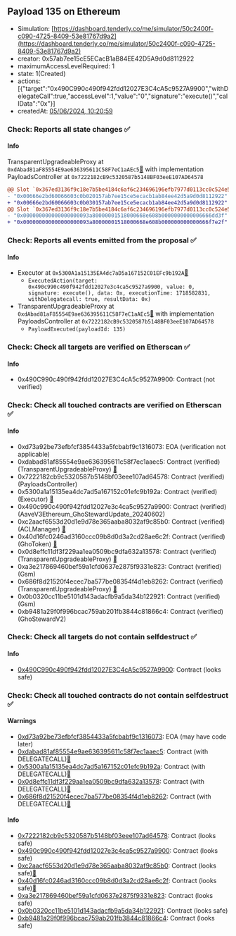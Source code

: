 ## Payload 135 on Ethereum

- Simulation: [https://dashboard.tenderly.co/me/simulator/50c2400f-c090-4725-8409-53e81767d9a2](https://dashboard.tenderly.co/me/simulator/50c2400f-c090-4725-8409-53e81767d9a2)
- creator: 0x57ab7ee15cE5ECacB1aB84EE42D5A9d0d8112922
- maximumAccessLevelRequired: 1
- state: 1(Created)
- actions: [{"target":"0x490C990c490f942fdd12027E3C4cA5c9527A9900","withDelegateCall":true,"accessLevel":1,"value":"0","signature":"execute()","callData":"0x"}]
- createdAt: [05/06/2024, 10:20:59](https://etherscan.io/tx/0x0a1b33e46133fc3cd8e45e667836736d57be02227968db6bd4990a7db73b8a27)

### Check: Reports all state changes :white_check_mark:

#### Info


TransparentUpgradeableProxy at `0xdAbad81aF85554E9ae636395611C58F7eC1aAEc5`[:ghost:](https://github.com/bgd-labs/aave-address-book "GovernanceV3Ethereum.PAYLOADS_CONTROLLER") with implementation PayloadsController at `0x7222182cB9c5320587b5148BF03eeE107AD64578`
```diff
@@ Slot `0x367ed3136f9c18e7b5be4184c6af6c234696196efb7977d0113cc0c524e5f3f0` @@
- "0x00666e2bd60066603c0b020157ab7ee15ce5ecacb1ab84ee42d5a9d0d8112922"
+ "0x00666e2bd60066603c0b030157ab7ee15ce5ecacb1ab84ee42d5a9d0d8112922"
@@ Slot `0x367ed3136f9c18e7b5be4184c6af6c234696196efb7977d0113cc0c524e5f3f1` @@
- "0x000000000000000000093a80000001518000668e608b0000000000006666dd3f"
+ "0x000000000000000000093a80000001518000668e608b000000000000666f7e2f"
```


### Check: Reports all events emitted from the proposal :white_check_mark:

#### Info

- Executor at `0x5300A1a15135EA4dc7aD5a167152C01EFc9b192A`[:ghost:](https://github.com/bgd-labs/aave-address-book "AaveV2Ethereum.POOL_ADMIN, AaveV2EthereumAMM.POOL_ADMIN, AaveV3Ethereum.ACL_ADMIN, GovernanceV3Ethereum.EXECUTOR_LVL_1")
  - `ExecutedAction(target: 0x490c990c490f942fdd12027e3c4ca5c9527a9900, value: 0, signature: execute(), data: 0x, executionTime: 1718582831, withDelegatecall: true, resultData: 0x)`
- TransparentUpgradeableProxy at `0xdAbad81aF85554E9ae636395611C58F7eC1aAEc5`[:ghost:](https://github.com/bgd-labs/aave-address-book "GovernanceV3Ethereum.PAYLOADS_CONTROLLER") with implementation PayloadsController at `0x7222182cB9c5320587b5148BF03eeE107AD64578`
  - `PayloadExecuted(payloadId: 135)`

### Check: Check all targets are verified on Etherscan :white_check_mark:

#### Info

- 0x490C990c490f942fdd12027E3C4cA5c9527A9900: Contract (not verified) 

### Check: Check all touched contracts are verified on Etherscan :white_check_mark:

#### Info

- 0xd73a92be73efbfcf3854433a5fcbabf9c1316073: EOA (verification not applicable)
- 0xdabad81af85554e9ae636395611c58f7ec1aaec5: Contract (verified) (TransparentUpgradeableProxy) [:ghost:](https://github.com/bgd-labs/aave-address-book "GovernanceV3Ethereum.PAYLOADS_CONTROLLER")
- 0x7222182cb9c5320587b5148bf03eee107ad64578: Contract (verified) (PayloadsController) 
- 0x5300a1a15135ea4dc7ad5a167152c01efc9b192a: Contract (verified) (Executor) [:ghost:](https://github.com/bgd-labs/aave-address-book "AaveV2Ethereum.POOL_ADMIN, AaveV2EthereumAMM.POOL_ADMIN, AaveV3Ethereum.ACL_ADMIN, GovernanceV3Ethereum.EXECUTOR_LVL_1")
- 0x490c990c490f942fdd12027e3c4ca5c9527a9900: Contract (verified) (AaveV3Ethereum_GhoStewardUpdate_20240602) 
- 0xc2aacf6553d20d1e9d78e365aaba8032af9c85b0: Contract (verified) (ACLManager) [:ghost:](https://github.com/bgd-labs/aave-address-book "AaveV3Ethereum.ACL_MANAGER")
- 0x40d16fc0246ad3160ccc09b8d0d3a2cd28ae6c2f: Contract (verified) (GhoToken) [:ghost:](https://github.com/bgd-labs/aave-address-book "AaveV3Ethereum.ASSETS.GHO.UNDERLYING, MiscEthereum.GHO_TOKEN")
- 0x0d8effc11df3f229aa1ea0509bc9dfa632a13578: Contract (verified) (TransparentUpgradeableProxy) [:ghost:](https://github.com/bgd-labs/aave-address-book "MiscEthereum.GSM_USDC")
- 0xa3e217869460bef59a1cfd0637e2875f9331e823: Contract (verified) (Gsm) 
- 0x686f8d21520f4ecec7ba577be08354f4d1eb8262: Contract (verified) (TransparentUpgradeableProxy) [:ghost:](https://github.com/bgd-labs/aave-address-book "MiscEthereum.GSM_USDT")
- 0x0b0320cc11be5101d143adacfb9a5da34b122921: Contract (verified) (Gsm) 
- 0xb9481a29f0f996bcac759ab201fb3844c81866c4: Contract (verified) (GhoStewardV2) 

### Check: Check all targets do not contain selfdestruct :white_check_mark:

#### Info

- [0x490C990c490f942fdd12027E3C4cA5c9527A9900](https://etherscan.io/address/0x490C990c490f942fdd12027E3C4cA5c9527A9900): Contract (looks safe)

### Check: Check all touched contracts do not contain selfdestruct :white_check_mark:

#### Warnings

- [0xd73a92be73efbfcf3854433a5fcbabf9c1316073](https://etherscan.io/address/0xd73a92be73efbfcf3854433a5fcbabf9c1316073): EOA (may have code later)
- [0xdabad81af85554e9ae636395611c58f7ec1aaec5](https://etherscan.io/address/0xdabad81af85554e9ae636395611c58f7ec1aaec5): Contract (with DELEGATECALL)[:ghost:](https://github.com/bgd-labs/aave-address-book "GovernanceV3Ethereum.PAYLOADS_CONTROLLER")
- [0x5300a1a15135ea4dc7ad5a167152c01efc9b192a](https://etherscan.io/address/0x5300a1a15135ea4dc7ad5a167152c01efc9b192a): Contract (with DELEGATECALL)[:ghost:](https://github.com/bgd-labs/aave-address-book "AaveV2Ethereum.POOL_ADMIN, AaveV2EthereumAMM.POOL_ADMIN, AaveV3Ethereum.ACL_ADMIN, GovernanceV3Ethereum.EXECUTOR_LVL_1")
- [0x0d8effc11df3f229aa1ea0509bc9dfa632a13578](https://etherscan.io/address/0x0d8effc11df3f229aa1ea0509bc9dfa632a13578): Contract (with DELEGATECALL)[:ghost:](https://github.com/bgd-labs/aave-address-book "MiscEthereum.GSM_USDC")
- [0x686f8d21520f4ecec7ba577be08354f4d1eb8262](https://etherscan.io/address/0x686f8d21520f4ecec7ba577be08354f4d1eb8262): Contract (with DELEGATECALL)[:ghost:](https://github.com/bgd-labs/aave-address-book "MiscEthereum.GSM_USDT")

#### Info

- [0x7222182cb9c5320587b5148bf03eee107ad64578](https://etherscan.io/address/0x7222182cb9c5320587b5148bf03eee107ad64578): Contract (looks safe)
- [0x490c990c490f942fdd12027e3c4ca5c9527a9900](https://etherscan.io/address/0x490c990c490f942fdd12027e3c4ca5c9527a9900): Contract (looks safe)
- [0xc2aacf6553d20d1e9d78e365aaba8032af9c85b0](https://etherscan.io/address/0xc2aacf6553d20d1e9d78e365aaba8032af9c85b0): Contract (looks safe)[:ghost:](https://github.com/bgd-labs/aave-address-book "AaveV3Ethereum.ACL_MANAGER")
- [0x40d16fc0246ad3160ccc09b8d0d3a2cd28ae6c2f](https://etherscan.io/address/0x40d16fc0246ad3160ccc09b8d0d3a2cd28ae6c2f): Contract (looks safe)[:ghost:](https://github.com/bgd-labs/aave-address-book "AaveV3Ethereum.ASSETS.GHO.UNDERLYING, MiscEthereum.GHO_TOKEN")
- [0xa3e217869460bef59a1cfd0637e2875f9331e823](https://etherscan.io/address/0xa3e217869460bef59a1cfd0637e2875f9331e823): Contract (looks safe)
- [0x0b0320cc11be5101d143adacfb9a5da34b122921](https://etherscan.io/address/0x0b0320cc11be5101d143adacfb9a5da34b122921): Contract (looks safe)
- [0xb9481a29f0f996bcac759ab201fb3844c81866c4](https://etherscan.io/address/0xb9481a29f0f996bcac759ab201fb3844c81866c4): Contract (looks safe)

